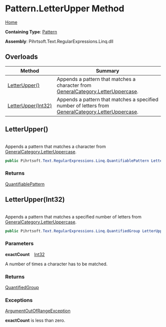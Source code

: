 # Pattern\.LetterUpper Method

[Home](../../../../../../README.md)

**Containing Type**: [Pattern](../README.md)

**Assembly**: Pihrtsoft\.Text\.RegularExpressions\.Linq\.dll

## Overloads

| Method | Summary |
| ------ | ------- |
| [LetterUpper()](#Pihrtsoft_Text_RegularExpressions_Linq_Pattern_LetterUpper) | Appends a pattern that matches a character from [GeneralCategory.LetterUppercase](../../GeneralCategory/LetterUppercase/README.md)\. |
| [LetterUpper(Int32)](#Pihrtsoft_Text_RegularExpressions_Linq_Pattern_LetterUpper_System_Int32_) | Appends a pattern that matches a specified number of letters from [GeneralCategory.LetterUppercase](../../GeneralCategory/LetterUppercase/README.md)\. |

## LetterUpper\(\) <a id="Pihrtsoft_Text_RegularExpressions_Linq_Pattern_LetterUpper"></a>

\
Appends a pattern that matches a character from [GeneralCategory.LetterUppercase](../../GeneralCategory/LetterUppercase/README.md)\.

```csharp
public Pihrtsoft.Text.RegularExpressions.Linq.QuantifiablePattern LetterUpper()
```

### Returns

[QuantifiablePattern](../../QuantifiablePattern/README.md)

## LetterUpper\(Int32\) <a id="Pihrtsoft_Text_RegularExpressions_Linq_Pattern_LetterUpper_System_Int32_"></a>

\
Appends a pattern that matches a specified number of letters from [GeneralCategory.LetterUppercase](../../GeneralCategory/LetterUppercase/README.md)\.

```csharp
public Pihrtsoft.Text.RegularExpressions.Linq.QuantifiedGroup LetterUpper(int exactCount)
```

### Parameters

**exactCount** &ensp; [Int32](https://docs.microsoft.com/en-us/dotnet/api/system.int32)

A number of times a character has to be matched\.

### Returns

[QuantifiedGroup](../../QuantifiedGroup/README.md)

### Exceptions

[ArgumentOutOfRangeException](https://docs.microsoft.com/en-us/dotnet/api/system.argumentoutofrangeexception)

**exactCount** is less than zero\.

